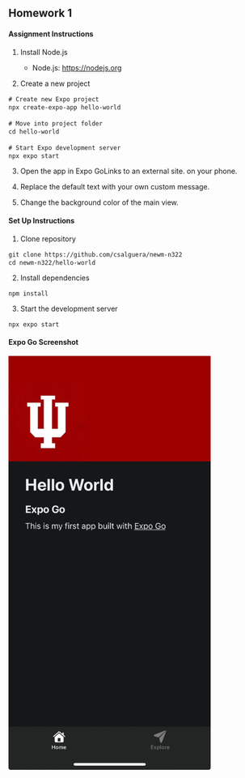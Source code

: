 ## Homework 1

#### Assignment Instructions

1. Install Node.js
    - Node.js: https://nodejs.org

2. Create a new project

```
# Create new Expo project 
npx create-expo-app hello-world
 
# Move into project folder 
cd hello-world 

# Start Expo development server 
npx expo start
```

3. Open the app in Expo GoLinks to an external site. on your phone.

4. Replace the default text with your own custom message.

5. Change the background color of the main view.

#### Set Up Instructions

1. Clone repository

```
git clone https://github.com/csalguera/newm-n322
cd newm-n322/hello-world
```

2. Install dependencies

```
npm install
```

3. Start the development server

```
npx expo start
```

#### Expo Go Screenshot

<img src="assets/images/homework-1.jpg" alt="homework-1-screenshot" width="400px">